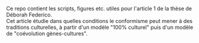 Ce repo contient les scripts, figures etc. utiles pour l'article 1 de la thèse de Déborah Federico. \
Cet article étudie dans quelles conditions le conformisme peut mener à des traditions culturelles, à partir d'un modèle "100% culturel" puis d'un modèle de "coévolution gènes-cultures".
